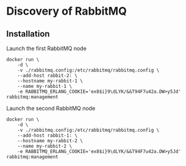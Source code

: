 # Discovery of RabbitMQ

## Installation

Launch the first RabbitMQ node

	docker run \
		-d \
		-v ./rabbitmq.config:/etc/rabbitmq/rabbitmq.config \
		--add-host rabbit-2: \
		--hostname my-rabbit-1 \
		--name my-rabbit-1 \
		-e RABBITMQ_ERLANG_COOKIE='ex8$i}9\dLYK/&&T94F7u42a.DW>y5Jd' rabbitmq:management

Launch the second RabbitMQ node

	docker run \
		-d \
		-v ./rabbitmq.config:/etc/rabbitmq/rabbitmq.config \
		--add-host rabbit-1: \
		--hostname my-rabbit-2 \
		--name my-rabbit-2 \
		-e RABBITMQ_ERLANG_COOKIE='ex8$i}9\dLYK/&&T94F7u42a.DW>y5Jd' rabbitmq:management
